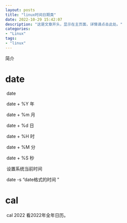 ```yaml
---
layout: posts
title: "linux时间日期类"
date: 2022-10-29 15:42:07
description: "这是文章开头，显示在主页面，详情请点击此处。"
categories: 
- "Linux"
tags:
- "linux"
---
```


简介 <!--more-->

# date

​		date

​		date + %Y    年

​		date + %m   月

​		date + %d    日

​		date + %H   时

​		date + %M  分

​		date + %S   秒

​		设置系统当前时间

​		date -s “date格式的时间 ”

# cal

​		cal 2022 看2022年全年日历。
